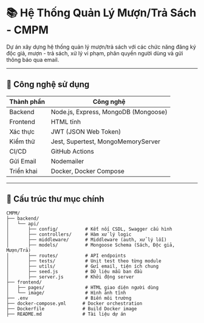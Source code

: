 # 📚 Hệ Thống Quản Lý Mượn/Trả Sách - CMPM

Dự án xây dựng hệ thống quản lý mượn/trả sách với các chức năng đăng ký độc giả, mượn - trả sách, xử lý vi phạm, phân quyền người dùng và gửi thông báo qua email.

---

## 🧩 Công nghệ sử dụng

| Thành phần | Công nghệ |
|-----------|-----------|
| Backend   | Node.js, Express, MongoDB (Mongoose) |
| Frontend  | HTML tĩnh |
| Xác thực  | JWT (JSON Web Token) |
| Kiểm thử  | Jest, Supertest, MongoMemoryServer |
| CI/CD     | GitHub Actions |
| Gửi Email | Nodemailer |
| Triển khai| Docker, Docker Compose |

---

## 📁 Cấu trúc thư mục chính

```plaintext
CMPM/
├── backend/
│   └── api/
│       ├── config/          # Kết nối CSDL, Swagger cấu hình
│       ├── controllers/     # Hàm xử lý logic
│       ├── middleware/      # Middleware (auth, xử lý lỗi)
│       ├── models/          # Mongoose Schema (Sách, Độc giả, Mượn/Trả)
│       ├── routes/          # API endpoints
│       ├── tests/           # Unit test theo từng module
│       ├── utils/           # Gửi email, tiện ích chung
│       ├── seed.js          # Dữ liệu mẫu ban đầu
│       ├── server.js        # Khởi động server
├── frontend/
│   ├── pages/               # HTML giao diện người dùng
│   └── image/               # Hình ảnh tĩnh
├── .env                     # Biến môi trường
├── docker-compose.yml      # Docker orchestration
├── Dockerfile              # Build Docker image
├── README.md               # Tài liệu dự án

